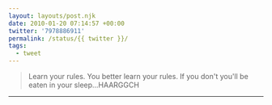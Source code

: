 ```yaml
---
layout: layouts/post.njk
date: 2010-01-20 07:14:57 +00:00
twitter: '7978886911'
permalink: /status/{{ twitter }}/
tags: 
  - tweet
---
```


> Learn your rules. You better learn your rules. If you don't you'll be eaten in your sleep...HAARGGCH

---
